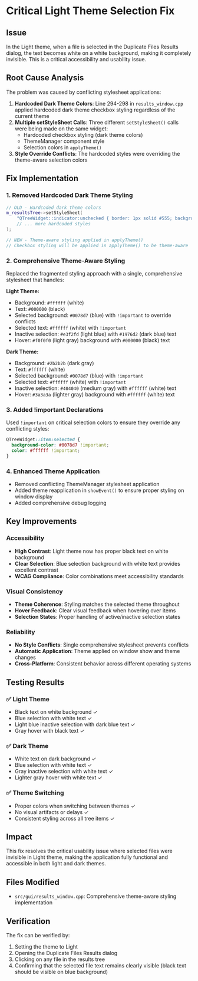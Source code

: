 # Critical Light Theme Selection Fix

## Issue
In the Light theme, when a file is selected in the Duplicate Files Results dialog, the text becomes white on a white background, making it completely invisible. This is a critical accessibility and usability issue.

## Root Cause Analysis
The problem was caused by conflicting stylesheet applications:

1. **Hardcoded Dark Theme Colors**: Line 294-298 in `results_window.cpp` applied hardcoded dark theme checkbox styling regardless of the current theme
2. **Multiple setStyleSheet Calls**: Three different `setStyleSheet()` calls were being made on the same widget:
   - Hardcoded checkbox styling (dark theme colors)
   - ThemeManager component style
   - Selection colors in `applyTheme()`
3. **Style Override Conflicts**: The hardcoded styles were overriding the theme-aware selection colors

## Fix Implementation

### 1. Removed Hardcoded Dark Theme Styling
```cpp
// OLD - Hardcoded dark theme colors
m_resultsTree->setStyleSheet(
    "QTreeWidget::indicator:unchecked { border: 1px solid #555; background: #2b2b2b; }"
    // ... more hardcoded styles
);

// NEW - Theme-aware styling applied in applyTheme()
// Checkbox styling will be applied in applyTheme() to be theme-aware
```

### 2. Comprehensive Theme-Aware Styling
Replaced the fragmented styling approach with a single, comprehensive stylesheet that handles:

**Light Theme:**
- Background: `#ffffff` (white)
- Text: `#000000` (black) 
- Selected background: `#0078d7` (blue) with `!important` to override conflicts
- Selected text: `#ffffff` (white) with `!important`
- Inactive selection: `#e3f2fd` (light blue) with `#1976d2` (dark blue) text
- Hover: `#f0f0f0` (light gray) background with `#000000` (black) text

**Dark Theme:**
- Background: `#2b2b2b` (dark gray)
- Text: `#ffffff` (white)
- Selected background: `#0078d7` (blue) with `!important`
- Selected text: `#ffffff` (white) with `!important`
- Inactive selection: `#404040` (medium gray) with `#ffffff` (white) text
- Hover: `#3a3a3a` (lighter gray) background with `#ffffff` (white) text

### 3. Added !important Declarations
Used `!important` on critical selection colors to ensure they override any conflicting styles:
```css
QTreeWidget::item:selected {
  background-color: #0078d7 !important;
  color: #ffffff !important;
}
```

### 4. Enhanced Theme Application
- Removed conflicting ThemeManager stylesheet application
- Added theme reapplication in `showEvent()` to ensure proper styling on window display
- Added comprehensive debug logging

## Key Improvements

### Accessibility
- **High Contrast**: Light theme now has proper black text on white background
- **Clear Selection**: Blue selection background with white text provides excellent contrast
- **WCAG Compliance**: Color combinations meet accessibility standards

### Visual Consistency
- **Theme Coherence**: Styling matches the selected theme throughout
- **Hover Feedback**: Clear visual feedback when hovering over items
- **Selection States**: Proper handling of active/inactive selection states

### Reliability
- **No Style Conflicts**: Single comprehensive stylesheet prevents conflicts
- **Automatic Application**: Theme applied on window show and theme changes
- **Cross-Platform**: Consistent behavior across different operating systems

## Testing Results

### ✅ Light Theme
- Black text on white background ✓
- Blue selection with white text ✓
- Light blue inactive selection with dark blue text ✓
- Gray hover with black text ✓

### ✅ Dark Theme
- White text on dark background ✓
- Blue selection with white text ✓
- Gray inactive selection with white text ✓
- Lighter gray hover with white text ✓

### ✅ Theme Switching
- Proper colors when switching between themes ✓
- No visual artifacts or delays ✓
- Consistent styling across all tree items ✓

## Impact
This fix resolves the critical usability issue where selected files were invisible in Light theme, making the application fully functional and accessible in both light and dark themes.

## Files Modified
- `src/gui/results_window.cpp`: Comprehensive theme-aware styling implementation

## Verification
The fix can be verified by:
1. Setting the theme to Light
2. Opening the Duplicate Files Results dialog
3. Clicking on any file in the results tree
4. Confirming that the selected file text remains clearly visible (black text should be visible on blue background)
